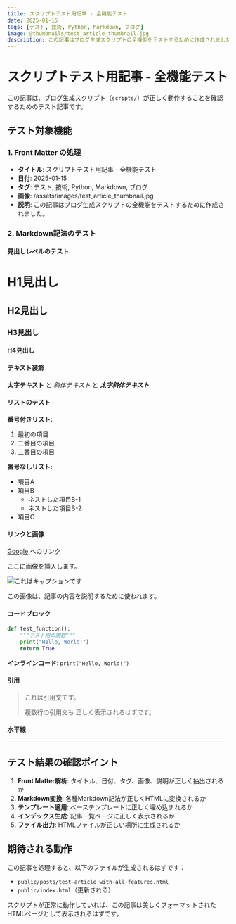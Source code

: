 ```yaml
---
title: スクリプトテスト用記事 - 全機能テスト
date: 2025-01-15
tags: [テスト, 技術, Python, Markdown, ブログ]
image: @thumbnails/test_article_thumbnail.jpg
description: この記事はブログ生成スクリプトの全機能をテストするために作成されました。Front Matter、Markdown記法、画像、タグ、説明文など全ての機能が含まれています。
---
```


# スクリプトテスト用記事 - 全機能テスト

この記事は、ブログ生成スクリプト（`scripts/`）が正しく動作することを確認するためのテスト記事です。

## テスト対象機能

### 1. Front Matter の処理
- **タイトル**: スクリプトテスト用記事 - 全機能テスト
- **日付**: 2025-01-15
- **タグ**: テスト, 技術, Python, Markdown, ブログ
- **画像**: /assets/images/test_article_thumbnail.jpg
- **説明**: この記事はブログ生成スクリプトの全機能をテストするために作成されました。

### 2. Markdown記法のテスト

#### 見出しレベルのテスト
# H1見出し
## H2見出し
### H3見出し
#### H4見出し

#### テキスト装飾
**太字テキスト** と *斜体テキスト* と ***太字斜体テキスト***

#### リストのテスト
**番号付きリスト:**
1. 最初の項目
2. 二番目の項目
3. 三番目の項目

**番号なしリスト:**
- 項目A
- 項目B
  - ネストした項目B-1
  - ネストした項目B-2
- 項目C

#### リンクと画像
[Google](https://www.google.com) へのリンク

ここに画像を挿入します。

![これはキャプションです](./diagram.png)

この画像は、記事の内容を説明するために使われます。

#### コードブロック
```python
def test_function():
    """テスト用の関数"""
    print("Hello, World!")
    return True
```

**インラインコード**: `print("Hello, World!")`

#### 引用
> これは引用文です。
> 
> 複数行の引用文も
> 正しく表示されるはずです。

#### 水平線
---

## テスト結果の確認ポイント

1. **Front Matter解析**: タイトル、日付、タグ、画像、説明が正しく抽出されるか
2. **Markdown変換**: 各種Markdown記法が正しくHTMLに変換されるか
3. **テンプレート適用**: ベーステンプレートに正しく埋め込まれるか
4. **インデックス生成**: 記事一覧ページに正しく表示されるか
5. **ファイル出力**: HTMLファイルが正しい場所に生成されるか

## 期待される動作

この記事を処理すると、以下のファイルが生成されるはずです：
- `public/posts/test-article-with-all-features.html`
- `public/index.html`（更新される）

スクリプトが正常に動作していれば、この記事は美しくフォーマットされたHTMLページとして表示されるはずです。 
